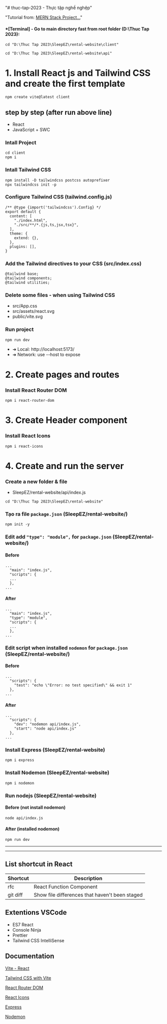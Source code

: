 "# thuc-tap-2023 - Thực tập nghề nghệp"

"Tutorial from:  [MERN Stack Project...](https://youtu.be/VAaUy_Moivw?si=Vd7tDAyCJQRd4-Pg)"

#### *[Terminal] - Go to main directory fast from root folder (D:\Thuc Tap 2023): 
```
cd "D:\Thuc Tap 2023\SleepEZ\rental-website\client"
```
```
cd "D:\Thuc Tap 2023\SleepEZ\rental-website\api"
```

# 1. Install React js and Tailwind CSS and create the first template

```
npm create vite@latest client
```
## step by step (after run above line)
- React
- JavaScript + SWC

### Intall Project
```
cd client
npm i
```

### Intall Tailwind CSS

```
npm install -D tailwindcss postcss autoprefixer
npx tailwindcss init -p
```
### Configure Tailwind CSS (tailwind.config.js)
```
/** @type {import('tailwindcss').Config} */
export default {
  content: [
    "./index.html",
    "./src/**/*.{js,ts,jsx,tsx}",
  ],
  theme: {
    extend: {},
  },
  plugins: [],
}
```

### Add the Tailwind directives to your CSS (src/index.css)

```
@tailwind base;
@tailwind components;
@tailwind utilities;
```

### Delete some files - when using Tailwind CSS
- src/App.css
- src/assets/react.svg
- public/vite.svg

### Run project
```
npm run dev
```
- ➜ Local: http://localhost:5173/
- ➜ Network: use --host to expose


# 2. Create pages and routes

### Install React Router DOM
```
npm i react-router-dom
```

# 3. Create Header component 
### Install React Icons
```
npm i react-icons
```

# 4. Create and run the server
### Create a new folder & file 
- SleepEZ/rental-website/api/index.js

```
cd "D:\Thuc Tap 2023\SleepEZ\rental-website"
```
### Tạo ra file `package.json` (SleepEZ/rental-website/)
```
npm init -y
```

### Edit add `"type": "module",` for `package.json` (SleepEZ/rental-website/)
#### Before
```
...
  "main": "index.js",
  "scripts": {
  ...
  },
...
```
#### After
```
...
  "main": "index.js",
  "type": "module",
  "scripts": {
  ...
  },
...
```

### Edit script when installed `nodemon` for `package.json` (SleepEZ/rental-website/)
#### Before
```
...
  "scripts": {
    "test": "echo \"Error: no test specified\" && exit 1"
  },
...
```
#### After
```
...
  "scripts": {
    "dev": "nodemon api/index.js",
    "start": "node api/index.js"
  },
...
```


### Install Express (SleepEZ/rental-website)
```
npm i express
```

### Install Nodemon (SleepEZ/rental-website)
```
npm i nodemon
```

### Run nodejs (SleepEZ/rental-website)
#### Before (not install nodemon)
```
node api/index.js
```
#### After (installed nodemon)
```
npm run dev
```


--- 
--- 

## List shortcut in React
| Shortcut | Description |
| --- | --- |
| rfc | React Function Component |
| git diff | Show file differences that haven't been staged |

## Extentions VSCode
- ES7 React
- Console Ninja
- Prettier
- Tailwind CSS IntelliSense

## Documentation
[Vite - React](https://www.npmjs.com/package/create-vite)

[Tailwind CSS with Vite](https://tailwindcss.com/docs/guides/vite)

[React Router DOM](https://www.npmjs.com/package/react-router-dom)

[React Icons](https://www.npmjs.com/package/react-icons)

[Express](https://www.npmjs.com/package/express?activeTab=readme)

[Nodemon](https://www.npmjs.com/package/nodemon?activeTab=readme)
